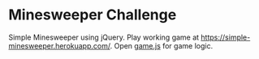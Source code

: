 # Minesweeper Challenge

Simple Minesweeper using jQuery. Play working game at https://simple-minesweeper.herokuapp.com/. Open [game.js](/public/game.js) for game logic.
